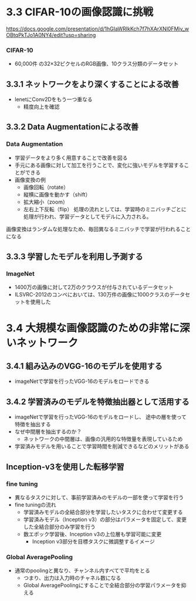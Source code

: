 # 3.3 CIFAR-10の画像認識に挑戦
https://docs.google.com/presentation/d/1hGIaWRIkKch7f7hXArXNl0FMiv_wOBtqPkTJo1A0NY4/edit?usp=sharing
### CIFAR-10
* 60,000件 の32×32ピクセルのRGB画像、10クラス分類のデータセット
## 3.3.1 ネットワークをより深くすることによる改善
* lenetにConv2Dをもう一つ重なる
    * 精度向上を確認
## 3.3.2 Data Augmentationによる改善
### Data Augmentation
* 学習データをより多く用意することで改善を図る
* 手元にある画像に対して加工を行うことで、変化に強いモデルを学習することができる
* 画像変換の例
    * 画像回転（rotate）
    * 縦横に画像を動かす（shift）
    * 拡大縮小（zoom）
    * 左右上下反転（flip）
処理の流れとしては、学習時のミニバッチごとに処理が行われ、学習データとしてモデルに入力される。

画像変換はランダムな処理なため、毎回異なるミニバッチで学習が行われることになる
## 3.3.3 学習したモデルを利用し予測する
### ImageNet
* 1400万の画像に対して2万のクラウスが付与されているデータセット
* ILSVRC-2012のコンペにおいては、130万件の画像に1000クラスのデータセットを使用した
# 3.4 大規模な画像認識のための非常に深いネットワーク

## 3.4.1 組み込みのVGG-16のモデルを使用する
* imageNetで学習を行ったVGG-16のモデルをロードできる
## 3.4.2 学習済みのモデルを特徴抽出器として活用する
* imageNetで学習を行ったVGG-16のモデルをロードし、
途中の層を使って特徴を抽出する
* なぜ中間層を抽出するのか？
    * ネットワークの中間層は、画像の汎用的な特徴量を表現しているため
* 学習済みモデルを用いることで学習時間を削減できるなどのメリットがある
## Inception-v3を使用した転移学習 
### fine tuning
* 異なるタスクに対して、事前学習済みのモデルの一部を使って学習を行う
* fine tuningの流れ
    * 学習済みモデルの全結合部分を学習したいタスクに合わせて変更する
    * 学習済みモデル（Inception v3）の部分はパラメータを固定して、変更した全結合部分のみ学習を行う
    * 数エポック学習後、Inception v3の上位層も学習可能に変更
        * Inception v3部分を目標タスクに微調整するイメージ
### Global AveragePooling
* 通常のpoolingと異なり、チャンネル内すべてで平均をとる
    * つまり、出力は入力時のチャネル数になる
    * Global AveragePoolingにすることで全結合部分の学習パラメータを抑える